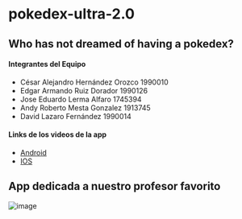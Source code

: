 # pokedex-ultra-2.0
## Who has not dreamed of having a pokedex?
#### Integrantes del Equipo 
- César Alejandro Hernández Orozco 1990010
- Edgar Armando Ruiz Dorador 1990126
- Jose Eduardo Lerma Alfaro 1745394
- Andy Roberto Mesta Gonzalez 1913745
- David Lazaro Fernández 1990014

#### Links de los videos de la app 
- [Android](https://youtu.be/4ONiaqgqyMg)
- [IOS](https://youtu.be/Fn12jy50tmo)

## App dedicada a nuestro profesor favorito
![image](https://user-images.githubusercontent.com/57787993/119766706-1e16d600-be7b-11eb-8295-41f9cc3e94d3.png)
